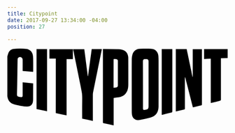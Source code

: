 ```yaml
---
title: Citypoint
date: 2017-09-27 13:34:00 -04:00
position: 27

---
```


<svg version="1.1"  xmlns="http://www.w3.org/2000/svg" xmlns:xlink="http://www.w3.org/1999/xlink" x="0px" y="0px"
	 viewBox="0 0 734 257" style="enable-background:new 0 0 734 257;" xml:space="preserve">
<g id="tNJQGw.tif">
	<g>
		<path d="M-0.1,27.1c0.4-1.5,0.6-3,1.1-4.5c1.1-3.4,1.9-7,3.5-10.1C8.1,5.6,14.1,1.6,21.8,1c13.6-1.2,27.4-1.4,41,0
			C75.4,2.3,84,11.5,85.3,24.4c0.7,6.4,0.8,12.8,0.8,19.2c0.1,10.6,0,21.1,0,31.7c0,0.8-0.1,1.6-0.2,2.7c-11.7-1-23.2-1.9-34.9-2.9
			c0-1.3,0-2.4,0-3.5c0-11.4,0.1-22.8,0-34.2c-0.1-6.7-6.2-10.9-12.2-8.4c-3.5,1.4-4.7,4.2-4.7,7.7c-0.1,6-0.2,11.9-0.3,17.9
			c-0.3,22.1-0.6,44.2-1,66.4c-0.2,10.6-0.5,21.3-0.7,31.9c-0.1,5.8,1.5,7.7,7.3,8.7c1.8,0.3,3.6,0.7,5.4,0.9c4.4,0.6,6.2-1,6.2-5.4
			c0-11.8,0-23.7,0-35.5c0-2.8,0-5.7,0-8.9c11.7,1.3,23.1,2.6,35,4c0,2.9,0,5.3,0,7.8c-0.1,12.1-0.1,24.2-0.2,36.4
			c0,5.3,0.2,10.7-0.5,15.9c-1.4,11-8.5,17.3-19.6,17.2c-5.9,0-11.9-0.8-17.8-1.8c-7.6-1.3-15.1-3-22.6-4.8c-8.7-2-16.2-5.9-20.9-14
			c-2.3-4-3.5-8.4-4.2-13c-0.1-0.9-0.4-1.8-0.6-2.7C-0.1,114.2-0.1,70.6-0.1,27.1z"/>
		<path d="M734.1,31.5c-7.3,0.3-14.7,0.5-22.5,0.8c0,1.2,0,2.3,0,3.5c0,44.4,0,88.9,0,133.3c0,4.7-0.1,4.8-4.7,5.9
			c-8.4,2.1-16.7,4.1-25.1,6.2c-1.2,0.3-2.5,0.6-4,0.9c0-49.5,0-98.7,0-148.3c-7.6,0.3-14.8,0.6-22.3,1c0-11,0-21.8,0-33.1
			c26.2,0,52.4,0,78.6,0C734.1,11.7,734.1,21.6,734.1,31.5z"/>
		<path d="M414.4,123.8c0-29-0.1-58.1,0.1-87.1c0-5.4,0.8-11,2.2-16.3c3.2-12,12.5-19.3,24.9-19.7c12.5-0.3,25-0.4,37.4-0.1
			c13.5,0.4,23.2,10.2,24.2,23.9c0.4,5.2,0.6,10.5,0.6,15.7c0,50.4,0.1,100.9,0,151.3c0,4.7-0.3,9.4-1.4,13.9
			c-3.1,13.6-12.1,21.8-25.3,25.3c-11.8,3.1-23.8,5.6-35.7,8.2c-7,1.5-13.7,0.6-19.4-4.4c-4.3-3.8-6.2-8.8-6.9-14.3
			c-0.4-3-0.6-6-0.6-9.1C414.4,182.1,414.4,153,414.4,123.8z M451.9,121.3c0,25.2,0,50.3,0,75.5c0,1.6-0.1,3.3,0.1,4.9
			c0.2,2.2,1.7,4,3.6,3.8c3.7-0.4,7.4-1.3,10.9-2.3c1.2-0.4,2.3-1.9,2.8-3.2c0.7-1.8,1.2-3.9,1.2-5.8c0.1-50.1,0-100.2,0-150.4
			c0-0.8,0-1.7-0.1-2.5c-0.4-3.4-2.8-5.9-5.8-6c-2.4-0.1-4.8,0-7.2,0.2c-3.5,0.3-5.3,2.2-5.6,5.7c-0.1,0.9-0.1,1.8-0.1,2.8
			C451.9,69.7,451.9,95.5,451.9,121.3z"/>
		<path d="M354.2,165.4c0,30.5,0,60.8,0,91.6c-11.8-2.5-23.2-4.9-34.9-7.4c-0.3-1-0.7-1.9-0.9-2.9c-0.2-0.8,0-1.6,0-2.5
			c0-79.5,0-159.1,0-238.6c0-1.2,0-2.4,0-3.8c1-0.1,1.8-0.2,2.6-0.2c16.6,0.2,33.2,0.3,49.8,0.7c3.6,0.1,7.4,0.5,10.9,1.3
			c12.6,2.9,20.3,12.3,21.1,25.3c0.1,1.4,0.1,2.8,0.1,4.1c0.1,28.9,0.2,57.9,0.1,86.8c0,4.7-0.3,9.4-1.2,14
			c-3.4,17-14.4,27.2-31.6,29.5c-4.5,0.6-8.9,1.1-13.4,1.6C356.1,165,355.4,165.2,354.2,165.4z M353.9,131.2c2.9-0.3,5.4-0.6,8-1
			c4.7-0.6,6.1-2.2,6.3-7c0-0.6,0-1.3,0-1.9c0-26.1,0-52.2,0-78.3c0-1.2,0.2-2.5-0.2-3.5c-0.6-1.3-1.5-3-2.7-3.5
			c-3.3-1.3-6.9-1.2-10.6-0.9c-0.3,0.9-0.7,1.5-0.7,2.2C353.9,68.5,353.9,99.7,353.9,131.2z"/>
		<path d="M618.1,196.7c-8.6-33.9-17.1-67.4-25.6-101c-0.2,0-0.4,0.1-0.6,0.1c-0.1,1.5-0.3,3.1-0.3,4.6c0,31.9,0,63.7,0,95.6
			c0,1.6,0.1,3.1,0.1,4.7c0,1.6-0.8,2.9-2.4,3.3c-9.3,2.2-18.5,4.3-28,6.5c0-69.6,0-139,0-208.5c12.1,0,24,0,36.2,0
			c6.5,31,13,61.9,19.5,92.9c0.2,0,0.5,0,0.7-0.1c0-30.9,0-61.7,0-92.7c10.4,0,20.3,0,30.6,0c0,1.1,0,2.1,0,3.1
			c0,60.1,0,120.1,0,180.2c0,4-0.2,4.3-4.1,5.2c-7.8,1.9-15.7,3.9-23.5,5.8C619.8,196.4,619.1,196.5,618.1,196.7z"/>
		<path d="M284.9,242.2c-12-2.6-23.7-5-35.6-7.6c0-1.1,0-2.1,0-3.1c0-18.1-0.2-36.2,0.1-54.3c0.1-10.6,0.4-21.1-1.5-31.6
			c-2.2-12.3-4.7-24.5-7.2-36.7c-6.7-33.3-13.4-66.6-20.2-99.8c-0.5-2.2-0.9-4.5-1.4-7c12.5,0,24.8,0,37.3,0
			c3.9,30,7.7,60.1,11.6,90.1c0.3,0,0.5,0,0.8,0c4.1-30,8.2-60.1,12.3-90.3c11.2,0,22.2,0,33.6,0c-0.1,0.8-0.1,1.6-0.3,2.4
			c-9.5,47.1-19.1,94.3-28.6,141.4c-0.5,2.7-0.9,5.5-0.9,8.2c-0.1,28.3,0,56.6,0,84.9C284.9,239.8,284.9,240.9,284.9,242.2z"/>
		<path d="M161.4,33.6c-7.3,0-14.1,0-21.2,0c0-10.6,0-20.9,0-31.5c26,0,52,0,78.2,0c0,11,0,22,0,33.3c-6.9,0-13.8,0-21.1,0
			c0,62.9,0,125.4,0,188.3c-12.2-2.6-24-5.1-36-7.7C161.4,155.2,161.4,94.6,161.4,33.6z"/>
		<path d="M514.4,221.8c0-73.5,0-146.5,0-219.8c11.8,0,23.4,0,35.2,0c0.1,1.1,0.1,2.1,0.1,3.1c0,67.9,0,135.7,0,203.6
			c0,4.5-0.4,4.8-4.8,5.9c-9.2,2.2-18.4,4.5-27.5,6.7C516.6,221.4,515.7,221.6,514.4,221.8z"/>
		<path d="M97.2,2c11.8,0,23.3,0,35.1,0c0,69.2,0,138.3,0,207.8c-11.8-2.5-23.4-5-35.1-7.5C97.2,135.5,97.2,68.9,97.2,2z"/>
	</g>
</g>
</svg>
